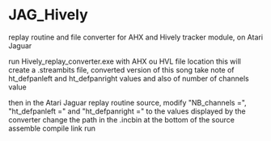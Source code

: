# JAG_Hively
replay routine and file converter for AHX and Hively tracker module, on Atari Jaguar

run Hively_replay_converter.exe with AHX ou HVL file location
this will create a .streambits file, converted version of this song
take note of ht_defpanleft and ht_defpanright values
and also of number of channels value

then in the Atari Jaguar replay routine source, modify "NB_channels =", "ht_defpanleft =" and "ht_defpanright =" to the values displayed by the converter
change the path in the .incbin at the bottom of the source
assemble compile link
run

